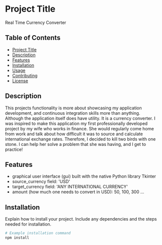 
# Project Title

Real Time Currency Converter

## Table of Contents

- [Project Title](#project-title)
- [Description](#description)
- [Features](#features)
- [Installation](#installation)
- [Usage](#usage)
- [Contributing](#contributing)
- [License](#license)

## Description

This projects functionality is more about showcasing my application development, and continuous integration
skills more than anything. Although the application itself does have utility. It is a currency converter. I was inspired
to make this application my first professionally developed project by my wife who works in finance.
She would regularly come home from work and talk about how difficult it was to source and calculate international exchange
rates. Therefore, I decided to kill two birds with one stone. I can help her solve a problem that she was having, and
I get to practice!

## Features

- graphical user interface (gui) built with the native Python library Tkinter
- source_currency field: 'USD'
- target_currency field: 'ANY INTERNATIONAL CURRENCY'
- amount (how much one needs to convert in USD): 50, 100, 300 ... 


## Installation

Explain how to install your project. Include any dependencies and the steps needed for installation.

```bash
# Example installation command
npm install
